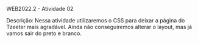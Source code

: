 WEB2022.2 - Atividade 02

Descrição:
Nessa atividade utilizaremos o CSS para deixar a página do Tzeeter mais agradável. Ainda não conseguiremos alterar o layout, mas já vamos sair do preto e branco. 